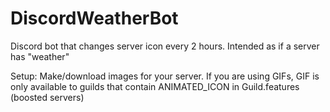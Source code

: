 # DiscordWeatherBot
Discord bot that changes server icon every 2 hours. Intended as if a server has "weather"

Setup:
Make/download images for your server. If you are using GIFs, GIF is only available to guilds that contain ANIMATED_ICON in Guild.features (boosted servers)
